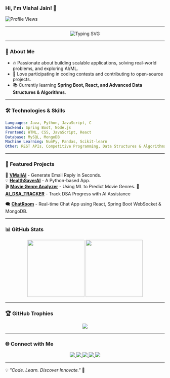 ### Hi, I'm Vishal Jain! 👋  

![Profile Views](https://komarev.com/ghpvc/?username=vishal-jain2003&color=blue&style=flat-square)  

---

<div align="center">
  <img src="https://readme-typing-svg.herokuapp.com?font=Fira+Code&pause=1000&color=F75C7E&width=435&lines=Java+Full-Stack+Developer;AI+%26+ML+Enthusiast;Competitive+Programmer;Building+Scalable+Apps" alt="Typing SVG" />
</div>

---

### 🚀 About Me
- 🔥 Passionate about building scalable applications, solving real-world problems, and exploring AI/ML.
- 🎯 Love participating in coding contests and contributing to open-source projects.
- 📚 Currently learning **Spring Boot, React, and Advanced Data Structures & Algorithms**.

---

### 🛠️ Technologies & Skills
```yaml
Languages: Java, Python, JavaScript, C
Backend: Spring Boot, Node.js
Frontend: HTML, CSS, JavaScript, React
Database: MySQL, MongoDB
Machine Learning: NumPy, Pandas, Scikit-learn
Other: REST APIs, Competitive Programming, Data Structures & Algorithms
```

---

### 📌 Featured Projects  
🚀 **[VMailAI](https://vmailai.netlify.app)** - Generate Email Reply in Seconds.  
💡 **[HealthSaverAI](https://github.com/Vishal-jain2003/HealthSaver_AI)** - A Python-based App.  
🎬 **[Movie Genre Analyzer](https://moviegenreanalyzerjainai.streamlit.app/)** - Using ML to Predict Movie Genres.
🧠 **[AI_DSA_TRACKER](https://ai-dsa-tracker.vercel.app/)** -  Track DSA Progress with AI Assistance




🗨️ **[ChatRoom](https://chatroom-eight-alpha.vercel.app/)** - Real-time Chat App using React, Spring Boot WebSocket & MongoDB.



---

### 📊 GitHub Stats
<div align="center">
  <img src="https://github-readme-stats.vercel.app/api?username=vishal-jain2003&show_icons=true&theme=radical" height="180px"/>
  <img src="https://github-readme-stats.vercel.app/api/top-langs/?username=vishal-jain2003&layout=compact&theme=radical" height="180px"/>
</div>

---

### 🏆 GitHub Trophies
<p align="center">
  <img src="https://github-profile-trophy.vercel.app/?username=vishal-jain2003&theme=radical&no-bg=true&no-frame=true" />
</p>

---

### 🌐 Connect with Me
<p align="center">
  <a href="https://www.linkedin.com/in/vishal-jain-754a33254/">
    <img src="https://img.shields.io/badge/LinkedIn-0A66C2?style=for-the-badge&logo=linkedin&logoColor=white"/>
  </a>
  <a href="https://leetcode.com/u/jain_Vishalvj/">
    <img src="https://img.shields.io/badge/LeetCode-FFA116?style=for-the-badge&logo=leetcode&logoColor=white"/>
  </a>
  <a href="https://codeforces.com/profile/vishalvj221">
    <img src="https://img.shields.io/badge/Codeforces-1F8ACB?style=for-the-badge&logo=codeforces&logoColor=white"/>
  </a>
  <a href="https://auth.geeksforgeeks.org/user/vishal2k54/">
    <img src="https://img.shields.io/badge/GeeksforGeeks-2F8D46?style=for-the-badge&logo=geeksforgeeks&logoColor=white"/>
  </a>
  <a href="https://www.hackerrank.com/vishal_jain12345">
    <img src="https://img.shields.io/badge/HackerRank-2EC866?style=for-the-badge&logo=hackerrank&logoColor=white"/>
  </a>
</p>

---

💡 *"Code. Learn. Discover Innovate."* 🚀
